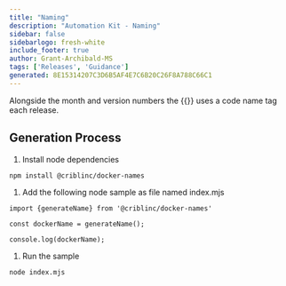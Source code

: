 ```yaml
---
title: "Naming"
description: "Automation Kit - Naming"
sidebar: false
sidebarlogo: fresh-white
include_footer: true
author: Grant-Archibald-MS
tags: ['Releases', 'Guidance']
generated: 8E15314207C3D6B5AF4E7C6B20C26F8A788C66C1
---
```


Alongside the month and version numbers the {{<product-name>}} uses a code name tag each release.

## Generation Process

1. Install node dependencies

```bash
npm install @criblinc/docker-names
```

1. Add the following node sample as file named index.mjs

```nodejs
import {generateName} from '@criblinc/docker-names'

const dockerName = generateName();

console.log(dockerName);
```

1. Run the sample

```bash
node index.mjs
```
